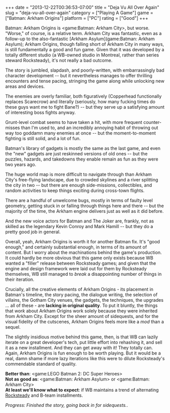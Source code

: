 +++
date = "2013-12-22T00:36:53-07:00"
title = "Deja Vu All Over Again"
slug = "deja-vu-all-over-again"
category = ["Playing A Game"]
game = ["Batman: Arkham Origins"]
platform = ["PC"]
rating = ["Good"]
+++

Batman: Arkham Origins is <game:Batman: Arkham City>, but worse.  "Worse," of course, is a relative term.  Arkham City was fantastic, even as a follow-up to the also-fantastic [Arkham Asylum](game:Batman: Arkham Asylum); Arkham Origins, though falling short of Arkham City in many ways, is still fundamentally a good and fun game.  Given that it was developed by a totally different studio (a WB-owned studio in Montreal, rather than series steward Rocksteady), it's not really a bad outcome.

The story is jumbled, slapdash, and poorly-written, with embarrassingly bad character development -- but it nevertheless manages to offer thrilling encounters and tense pacing, stringing the game along while unlocking new areas and devices.

The enemies are overly familiar, both figuratively (Copperhead functionally replaces Scarecrow) and literally (seriously, how many fucking times do these guys want me to fight Bane?) -- but they serve up a satisfying amount of interesting boss fights anyway.

Grunt-level combat seems to have taken a hit, with more frequent counter-misses than I'm used to, and an incredibly annoying habit of throwing out way too goddamn many enemies at once -- but the moment-to-moment fighting is still solid, and a lot of fun.

Batman's library of gadgets is mostly the same as the last game, and even the "new" gadgets are just reskinned versions of old ones -- but the puzzles, hazards, and takedowns they enable remain as fun as they were two years ago.

The huge world map is more difficult to navigate through than Arkham City's free-flying landscape, due to crowded skylines and a river splitting the city in two -- but there are enough side-missions, collectibles, and random activities to keep things exciting during cross-town flights.

There are a handful of unwelcome bugs, mostly in terms of faulty level geometry, getting stuck in or falling through things here and there -- but the majority of the time, the Arkham engine delivers just as well as it did before.

And the new voice actors for Batman and The Joker are, frankly, not as skilled as the legendary Kevin Conroy and Mark Hamill -- but they do a pretty good job in general.

Overall, yeah, Arkham Origins is worth it for another Batman fix.  It's "good enough," and certainly substantial enough, in terms of its amount of content.  But I worry about the machinations behind the game's production.  It could hardly be more obvious that this game only exists because WB wanted a "filler" release between Rocksteady games; and given that the engine and design framework were laid out for them by Rocksteady themselves, WB still managed to <i>break</i> a disappointing number of things in their iteration.

Crucially, all the creative elements of Arkham Origins - its placement in Batman's timeline, the story pacing, the dialogue writing, the selection of villains, the Gotham City venues, the gadgets, the techniques, the upgrades ... all of these - are <b>lacking in original quality</b>.  To put it bluntly, the things that <i>work</i> about Arkham Origins work solely because they were inherited from Arkham City.  Except for the sheer amount of sidequests, and for the visual fidelity of the cutscenes, Arkham Origins feels more like a <i>mod</i> than a sequel.

The slightly insidious motive behind this game, then, is that WB can lazily iterate on a great developer's tech, put little effort into rehashing it, and sell it as a new installment.  And they can get away with it!  They totally can.  Again, Arkham Origins is fun enough to be worth playing.  But it would be a real, damn shame if more lazy iterations like this were to dilute Rocksteady's commendable standard of quality.

<b>Better than</b>: <game:LEGO Batman 2: DC Super Heroes>  
<b>Not as good as</b>: <game:Batman: Arkham Asylum> or <game:Batman: Arkham City>  
<b>At least we'll know what to expect</b>: if WB maintains a trend of alternating <a href="http://www.joystiq.com/2012/07/11/report-rocksteadys-next-batman-game-to-be-a-silver-age-based-p/">Rocksteady</a> and B-team installments.

<i>Progress: Finished the story, going back in for sidequests.</i>.